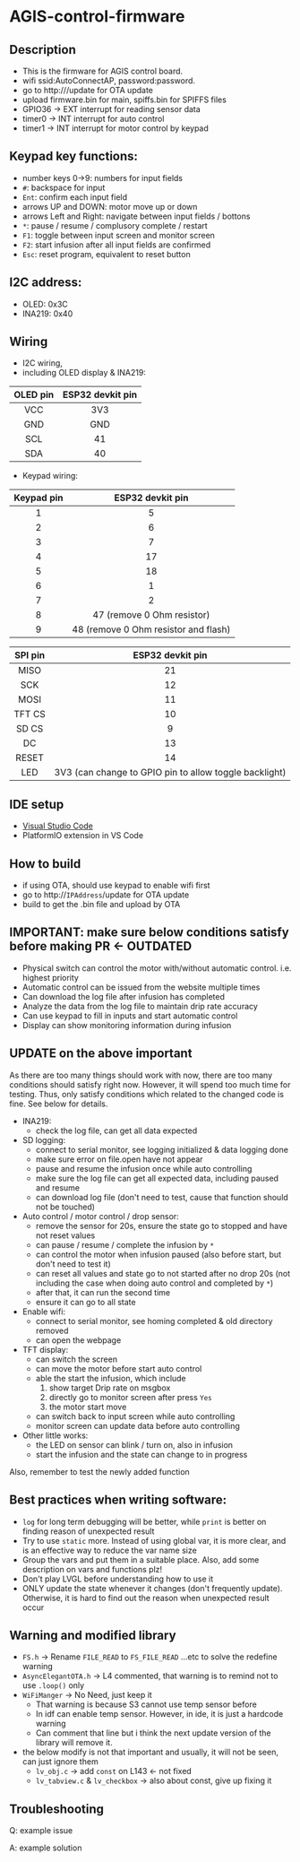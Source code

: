 # AGIS-control-firmware

## Description
- This is the firmware for AGIS control board.
- wifi ssid:AutoConnectAP, password:password.
- go to http://<IPAddress>/update for OTA update
- upload firmware.bin for main, spiffs.bin for SPIFFS files
- GPIO36 -> EXT interrupt for reading sensor data
- timer0 -> INT interrupt for auto control
- timer1 -> INT interrupt for motor control by keypad

## Keypad key functions:
+ number keys 0->9: numbers for input fields
+ `#`: backspace for input
+ `Ent`: confirm each input field
+ arrows UP and DOWN: motor move up or down
+ arrows Left and Right: navigate between input fields / bottons
+ `*`: pause / resume / complusory complete / restart
+ `F1`: toggle between input screen and monitor screen
+ `F2`: start infusion after all input fields are confirmed
+ `Esc`: reset program, equivalent to reset button

## I2C address:
+ OLED: 0x3C
+ INA219: 0x40

## Wiring
- I2C wiring,
- including OLED display & INA219:

| **OLED pin** | **ESP32 devkit pin** |
|:------------:|:--------------------:|
|      VCC     |          3V3         |
|      GND     |          GND         |
|      SCL     |          41          |
|      SDA     |          40          |

- Keypad wiring:

| **Keypad pin** | **ESP32 devkit pin**                                 |
|:--------------:|:----------------------------------------------------:|
|        1       |           5                                          |
|        2       |           6                                          |
|        3       |           7                                          |
|        4       |          17                                          |
|        5       |          18                                          |
|        6       |           1                                          |
|        7       |           2                                          |
|        8       |          47 (remove 0 Ohm resistor)                  |
|        9       |          48 (remove 0 Ohm resistor and flash)        |

| **SPI pin** |                  **ESP32 devkit pin**                  |
|:-----------:|:------------------------------------------------------:|
|     MISO    |                           21                           |
|     SCK     |                           12                           |
|     MOSI    |                           11                           |
|    TFT CS   |                           10                           |
|    SD CS    |                            9                           |
|      DC     |                           13                           |
|    RESET    |                           14                           |
|     LED     | 3V3 (can change to GPIO pin to allow toggle backlight) |

## IDE setup
+ [Visual Studio Code](https://code.visualstudio.com/)
+ PlatformIO extension in VS Code

## How to build
+ if using OTA, should use keypad to enable wifi first
+ go to http://`IPAddress`/update for OTA update
+ build to get the .bin file and upload by OTA

## IMPORTANT: make sure below conditions satisfy before making PR <- OUTDATED
+ Physical switch can control the motor with/without automatic control. i.e. highest priority
+ Automatic control can be issued from the website multiple times
+ Can download the log file after infusion has completed
+ Analyze the data from the log file to maintain drip rate accuracy
+ Can use keypad to fill in inputs and start automatic control
+ Display can show monitoring information during infusion

## UPDATE on the above important
As there are too many things should work with now, there are too many conditions should satisfy right now. However, it will spend too much time for testing. Thus, only satisfy conditions which related to the changed code is fine. See below for details.
- INA219:
  - check the log file, can get all data expected
- SD logging:
  - connect to serial monitor, see logging initialized & data logging done
  - make sure error on file.open have not appear
  - pause and resume the infusion once while auto controlling
  - make sure the log file can get all expected data, including paused and resume
  - can download log file (don't need to test, cause that function should not be touched)
- Auto control / motor control / drop sensor:
  - remove the sensor for 20s, ensure the state go to stopped and have not reset values
  - can pause / resume / complete the infusion by `*`
  - can control the motor when infusion paused (also before start, but don't need to test it)
  - can reset all values and state go to not started after no drop 20s (not including the case when doing auto control and completed by `*`)
  - after that, it can run the second time
  - ensure it can go to all state
- Enable wifi:
  - connect to serial monitor, see homing completed & old directory removed
  - can open the webpage
- TFT display:
  - can switch the screen
  - can move the motor before start auto control
  - able the start the infusion, which include
    1. show target Drip rate on msgbox
    2. directly go to monitor screen after press `Yes`
    3. the motor start move
  - can switch back to input screen while auto controlling
  - monitor screen can update data before auto controlling
- Other little works:
  - the LED on sensor can blink / turn on, also in infusion
  - start the infusion and the state can change to in progress

Also, remember to test the newly added function

## Best practices when writing software:
+ `log` for long term debugging will be better, while `print` is better on finding reason of unexpected result
+ Try to use `static` more. Instead of using global var, it is more clear, and is an effective way to reduce the var name size
+ Group the vars and put them in a suitable place. Also, add some description on vars and functions plz!
+ Don't play LVGL before understanding how to use it
+ ONLY update the state whenever it changes (don't frequently update). Otherwise, it is hard to find out the reason when unexpected result occur

## Warning and modified library
+ `FS.h` -> Rename `FILE_READ` to `FS_FILE_READ` ...etc to solve the redefine warning
+ `AsyncElegantOTA.h` -> L4 commented, that warning is to remind not to use `.loop()` only
+ `WiFiManger` -> No Need, just keep it
  - That warning is because S3 cannot use temp sensor before
  - In idf can enable temp sensor. However, in ide, it is just a hardcode warning
  - Can comment that line but i think the next update version of the library will remove it.
+ the below modify is not that important and usually, it will not be seen, can just ignore them
  - `lv_obj.c` -> add `const` on L143 <- not fixed
  - `lv_tabview.c` & `lv_checkbox` -> also about const, give up fixing it

## Troubleshooting
Q: example issue

A: example solution
